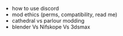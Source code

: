 - how to use discord
- mod ethics (perms, compatibility, read me)
- cathedral vs parlour modding
- blender Vs Nifskope Vs 3dsmax